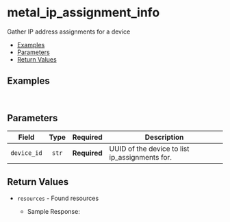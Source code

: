 # metal_ip_assignment_info

Gather IP address assignments for a device


- [Examples](#examples)
- [Parameters](#parameters)
- [Return Values](#return-values)

## Examples

```yaml
    
```










## Parameters

| Field     | Type | Required | Description                                                                  |
|-----------|------|----------|------------------------------------------------------------------------------|
| `device_id` | <center>`str`</center> | <center>**Required**</center> | UUID of the device to list ip_assignments for.   |






## Return Values

- `resources` - Found resources

    - Sample Response:
        ```json
        
            
        ```



